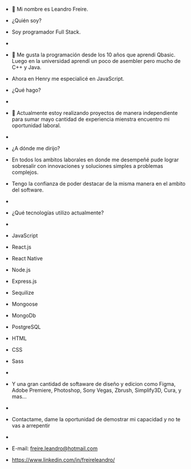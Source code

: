 - 👋 Mi nombre es Leandro Freire.

- ¿Quién soy? 
- Soy programador Full Stack.
- 
- 👀 Me gusta la programación desde los 10 años que aprendi Qbasic. Luego en la universidad aprendí un poco de asembler pero mucho de C++ y Java.
- Ahora en Henry me especialicé en JavaScript.

- ¿Qué hago?
- 
- 🌱 Actualmente estoy realizando proyectos de manera independiente para sumar mayo cantidad de experiencia mienstra encuentro mi oportunidad laboral.
- 
- ¿A dónde me dirijo?

- En todos los ambitos laborales en donde me desempeñé pude lograr sobresalir con innovaciones y soluciones simples a problemas complejos. 
- Tengo la confianza de poder destacar de la misma manera en el ambito del software.
- 
- ¿Qué tecnologías utilizo actualmente?
-
- JavaScript
- React.js
- React Native
- Node.js
- Express.js
- Sequilize
- Mongoose
- MongoDb
- PostgreSQL
- HTML
- CSS
- Sass
-
- Y una gran cantidad de softaware de diseño y edicion como Figma, Adobe Premiere, Photoshop, Sony Vegas, Zbrush, Simplify3D, Cura, y mas...
-
- Contactame, dame la oportunidad de demostrar mi capacidad y no te vas a arrepentir
- 
- E-mail: freire.leandro@hotmail.com
- https://www.linkedin.com/in/freireleandro/



